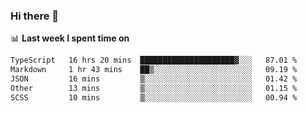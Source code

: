 ### Hi there 👋

<!--
**DBvc/DBvc** is a ✨ _special_ ✨ repository because its `README.md` (this file) appears on your GitHub profile.

Here are some ideas to get you started:

- 🔭 I’m currently working on ...
- 🌱 I’m currently learning ...
- 👯 I’m looking to collaborate on ...
- 🤔 I’m looking for help with ...
- 💬 Ask me about ...
- 📫 How to reach me: ...
- 😄 Pronouns: ...
- ⚡ Fun fact: ...
-->

📊 **Last week I spent time on**
<!--START_SECTION:waka-->

```txt
TypeScript   16 hrs 20 mins  █████████████████████▓░░░   87.01 %
Markdown     1 hr 43 mins    ██▒░░░░░░░░░░░░░░░░░░░░░░   09.19 %
JSON         16 mins         ▒░░░░░░░░░░░░░░░░░░░░░░░░   01.42 %
Other        13 mins         ▒░░░░░░░░░░░░░░░░░░░░░░░░   01.15 %
SCSS         10 mins         ▒░░░░░░░░░░░░░░░░░░░░░░░░   00.94 %
```

<!--END_SECTION:waka-->
